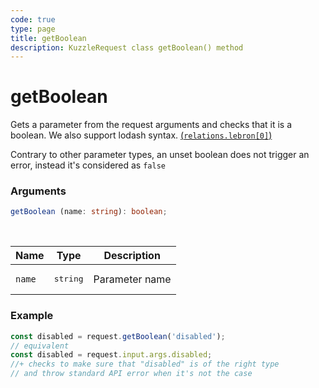 ```yaml
---
code: true
type: page
title: getBoolean
description: KuzzleRequest class getBoolean() method
---
```


# getBoolean

<SinceBadge version="auto-version" />

Gets a parameter from the request arguments and checks that it is a boolean.
We also support lodash syntax. [(`relations.lebron[0]`)](https://lodash.com/docs/4.17.15#get)

Contrary to other parameter types, an unset boolean does not trigger an
error, instead it's considered as `false`

### Arguments

```ts
getBoolean (name: string): boolean;
```

</br>

| Name   | Type              | Description    |
|--------|-------------------|----------------|
| `name` | <pre>string</pre> | Parameter name |


### Example

```ts
const disabled = request.getBoolean('disabled');
// equivalent
const disabled = request.input.args.disabled;
//+ checks to make sure that "disabled" is of the right type
// and throw standard API error when it's not the case
```
